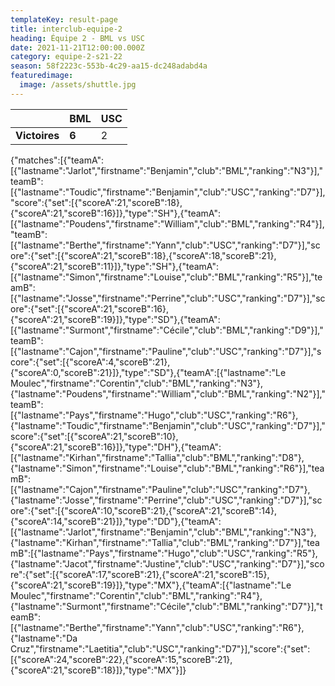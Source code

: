 ```yaml
---
templateKey: result-page
title: interclub-equipe-2
heading: Équipe 2 - BML vs USC
date: 2021-11-21T12:00:00.000Z
category: equipe-2-s21-22
season: 58f2223c-553b-4c29-aa15-dc248adabd4a
featuredimage:
  image: /assets/shuttle.jpg
---
```

|               | BML   | USC |
| ------------- | ----- | --- |
| **Victoires** | **6** | 2   |

<scoreboard>{"matches":[{"teamA":[{"lastname":"Jarlot","firstname":"Benjamin","club":"BML","ranking":"N3"}],"teamB":[{"lastname":"Toudic","firstname":"Benjamin","club":"USC","ranking":"D7"}],"score":{"set":[{"scoreA":21,"scoreB":18},{"scoreA":21,"scoreB":16}]},"type":"SH"},{"teamA":[{"lastname":"Poudens","firstname":"William","club":"BML","ranking":"R4"}],"teamB":[{"lastname":"Berthe","firstname":"Yann","club":"USC","ranking":"D7"}],"score":{"set":[{"scoreA":21,"scoreB":18},{"scoreA":18,"scoreB":21},{"scoreA":21,"scoreB":11}]},"type":"SH"},{"teamA":[{"lastname":"Simon","firstname":"Louise","club":"BML","ranking":"R5"}],"teamB":[{"lastname":"Josse","firstname":"Perrine","club":"USC","ranking":"D7"}],"score":{"set":[{"scoreA":21,"scoreB":16},{"scoreA":21,"scoreB":19}]},"type":"SD"},{"teamA":[{"lastname":"Surmont","firstname":"Cécile","club":"BML","ranking":"D9"}],"teamB":[{"lastname":"Cajon","firstname":"Pauline","club":"USC","ranking":"D7"}],"score":{"set":[{"scoreA":4,"scoreB":21},{"scoreA":0,"scoreB":21}]},"type":"SD"},{"teamA":[{"lastname":"Le Moulec","firstname":"Corentin","club":"BML","ranking":"N3"},{"lastname":"Poudens","firstname":"William","club":"BML","ranking":"N2"}],"teamB":[{"lastname":"Pays","firstname":"Hugo","club":"USC","ranking":"R6"},{"lastname":"Toudic","firstname":"Benjamin","club":"USC","ranking":"D7"}],"score":{"set":[{"scoreA":21,"scoreB":10},{"scoreA":21,"scoreB":16}]},"type":"DH"},{"teamA":[{"lastname":"Kirhan","firstname":"Tallia","club":"BML","ranking":"D8"},{"lastname":"Simon","firstname":"Louise","club":"BML","ranking":"R6"}],"teamB":[{"lastname":"Cajon","firstname":"Pauline","club":"USC","ranking":"D7"},{"lastname":"Josse","firstname":"Perrine","club":"USC","ranking":"D7"}],"score":{"set":[{"scoreA":10,"scoreB":21},{"scoreA":21,"scoreB":14},{"scoreA":14,"scoreB":21}]},"type":"DD"},{"teamA":[{"lastname":"Jarlot","firstname":"Benjamin","club":"BML","ranking":"N3"},{"lastname":"Kirhan","firstname":"Tallia","club":"BML","ranking":"D7"}],"teamB":[{"lastname":"Pays","firstname":"Hugo","club":"USC","ranking":"R5"},{"lastname":"Jacot","firstname":"Justine","club":"USC","ranking":"D7"}],"score":{"set":[{"scoreA":17,"scoreB":21},{"scoreA":21,"scoreB":15},{"scoreA":21,"scoreB":19}]},"type":"MX"},{"teamA":[{"lastname":"Le Moulec","firstname":"Corentin","club":"BML","ranking":"R4"},{"lastname":"Surmont","firstname":"Cécile","club":"BML","ranking":"D7"}],"teamB":[{"lastname":"Berthe","firstname":"Yann","club":"USC","ranking":"R6"},{"lastname":"Da Cruz","firstname":"Laetitia","club":"USC","ranking":"D7"}],"score":{"set":[{"scoreA":24,"scoreB":22},{"scoreA":15,"scoreB":21},{"scoreA":21,"scoreB":18}]},"type":"MX"}]}</scoreboard>
